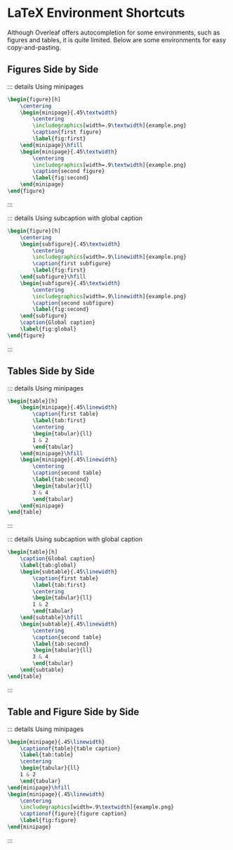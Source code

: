 # LaTeX Environment Shortcuts

Although Overleaf offers autocompletion for some environments, such as figures and tables, it is quite limited. Below are some environments for easy copy-and-pasting.

## Figures Side by Side

::: details Using minipages
```LaTeX
\begin{figure}[h]
    \centering
    \begin{minipage}{.45\textwidth}
        \centering
        \includegraphics[width=.9\textwidth]{example.png}
        \caption{first figure}
        \label{fig:first}
    \end{minipage}\hfill
    \begin{minipage}{.45\textwidth}
        \centering
        \includegraphics[width=.9\textwidth]{example.png}
        \caption{second figure}
        \label{fig:second}
    \end{minipage}
\end{figure}
```
:::

::: details Using subcaption with global caption
```LaTeX
\begin{figure}[h]
    \centering
    \begin{subfigure}{.45\textwidth}
        \centering
        \includegraphics[width=.9\linewidth]{example.png}
        \caption{first subfigure}
        \label{fig:first}
    \end{subfigure}\hfill
    \begin{subfigure}{.45\textwidth}
        \centering
        \includegraphics[width=.9\linewidth]{example.png}
        \caption{second subfigure}
        \label{fig:second}
    \end{subfigure}
    \caption{Global caption}
    \label{fig:global}
\end{figure}
```
:::

## Tables Side by Side

::: details Using minipages
```LaTeX
\begin{table}[h]
    \begin{minipage}{.45\linewidth}
        \caption{first table}
        \label{tab:first}
        \centering
        \begin{tabular}{ll}
        1 & 2
        \end{tabular}
    \end{minipage}\hfill
    \begin{minipage}{.45\linewidth}
        \centering
        \caption{second table}
        \label{tab:second}
        \begin{tabular}{ll}
        3 & 4
        \end{tabular}
    \end{minipage}
\end{table}
```
:::

::: details Using subcaption with global caption
```LaTeX
\begin{table}[h]
    \caption{Global caption}
    \label{tab:global}
    \begin{subtable}{.45\linewidth}
        \caption{first table}
        \label{tab:first}
        \centering
        \begin{tabular}{ll}
        1 & 2
        \end{tabular}
    \end{subtable}\hfill
    \begin{subtable}{.45\linewidth}
        \centering
        \caption{second table}
        \label{tab:second}
        \begin{tabular}{ll}
        3 & 4
        \end{tabular}
    \end{subtable}
\end{table}
```
:::

## Table and Figure Side by Side

::: details Using minipages
```LaTeX
\begin{minipage}{.45\linewidth}
    \captionof{table}{table caption}
    \label{tab:table}
    \centering
    \begin{tabular}{ll}
    1 & 2
    \end{tabular}
\end{minipage}\hfill
\begin{minipage}{.45\linewidth}
    \centering
    \includegraphics[width=.9\textwidth]{example.png}
    \captionof{figure}{figure caption}
    \label{fig:figure}
\end{minipage}
```
:::
